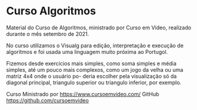 # Curso Algoritmos
Material do Curso de Algoritmos, ministrado por Curso em Vídeo, realizado durante
o mês setembro de 2021.

No curso utilizamos o Visualg para edição, interpretação e execução de algoritmos
e foi usada uma linguagem muito próxima ao Portugol.

Fizemos desde exercícios mais simples, como soma simples e média simples, até um
pouco mais complexos, como um jogo da velha ou uma matriz 4x4 onde o usuário po-
deria escolher pela visualização só da diagonal principal, triangulo superior ou
triangulo inferior, por exemplo.

Curso Ministrado por https://www.cursoemvideo.com/
GitHub https://github.com/cursoemvideo
